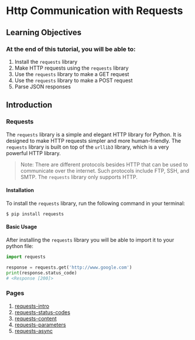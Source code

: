 # Http Communication with Requests

## Learning Objectives

### At the end of this tutorial, you will be able to:
1. Install the `requests` library
1. Make HTTP requests using the `requests` library
1. Use the `requests` library to make a GET request
1. Use the `requests` library to make a POST request
1. Parse JSON responses


## Introduction


### Requests

The `requests` library is a simple and elegant HTTP library for Python. It is designed to make HTTP requests simpler and more human-friendly. The `requests` library is built on top of the `urllib3` library, which is a very powerful HTTP library.

> Note: There are different protocols besides HTTP that can be used to communicate over the internet. Such protocols include FTP, SSH, and SMTP. The `requests` library only supports HTTP.

#### Installation

To install the `requests` library, run the following command in your terminal:

```console
$ pip install requests
```

#### Basic Usage

After installing the `requests` library you will be able to import it to your python file:

```python
import requests

response = requests.get('http://www.google.com')
print(response.status_code)
# <Response [200]>
```

### Pages

1. [requests-intro](./notebooks/requests-intro.ipynb)
1. [requests-status-codes](./notebooks/status-codes.ipynb)
1. [requests-content](./notebooks/requests-content.ipynb)
1. [requests-parameters](./notebooks/requests-parameters.ipynb)
1. [requests-async](./notebooks/requests-async.ipynb)

